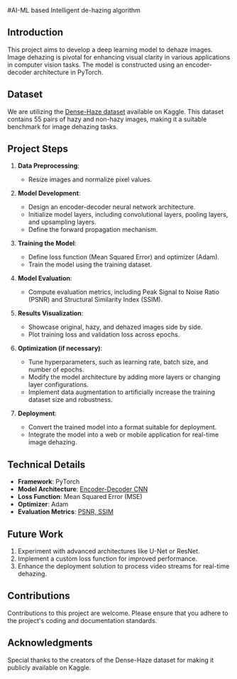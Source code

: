 #AI-ML based Intelligent de-hazing algorithm

## Introduction

This project aims to develop a deep learning model to dehaze images. Image dehazing is pivotal for enhancing visual clarity in various applications in computer vision tasks. The model is constructed using an encoder-decoder architecture in PyTorch.

## Dataset

We are utilizing the [Dense-Haze dataset](https://www.kaggle.com/datasets/rajat95gupta/hazing-images-dataset-cvpr-2019) available on Kaggle. This dataset contains 55 pairs of hazy and non-hazy images, making it a suitable benchmark for image dehazing tasks.

## Project Steps

1. **Data Preprocessing**:
    - Resize images and normalize pixel values.

2. **Model Development**:
    - Design an encoder-decoder neural network architecture.
    - Initialize model layers, including convolutional layers, pooling layers, and upsampling layers.
    - Define the forward propagation mechanism.

3. **Training the Model**:
    - Define loss function (Mean Squared Error) and optimizer (Adam).
    - Train the model using the training dataset.

4. **Model Evaluation**:
    - Compute evaluation metrics, including Peak Signal to Noise Ratio (PSNR) and Structural Similarity Index (SSIM).

5. **Results Visualization**:
    - Showcase original, hazy, and dehazed images side by side.
    - Plot training loss and validation loss across epochs.

6. **Optimization (if necessary)**:
    - Tune hyperparameters, such as learning rate, batch size, and number of epochs.
    - Modify the model architecture by adding more layers or changing layer configurations.
    - Implement data augmentation to artificially increase the training dataset size and robustness.

7. **Deployment**:
    - Convert the trained model into a format suitable for deployment.
    - Integrate the model into a web or mobile application for real-time image dehazing.

## Technical Details

- **Framework**: PyTorch
- **Model Architecture**: [Encoder-Decoder CNN](./docs/encoder-decoder-architecture/readme.md)
- **Loss Function**: Mean Squared Error (MSE)
- **Optimizer**: Adam
- **Evaluation Metrics**: [PSNR, SSIM](./docs/evaluation-metric/readme.md)

## Future Work

1. Experiment with advanced architectures like U-Net or ResNet.
2. Implement a custom loss function for improved performance.
3. Enhance the deployment solution to process video streams for real-time dehazing.

## Contributions

Contributions to this project are welcome. Please ensure that you adhere to the project's coding and documentation standards.

## Acknowledgments

Special thanks to the creators of the Dense-Haze dataset for making it publicly available on Kaggle.
